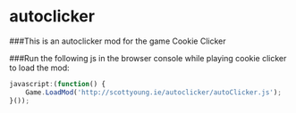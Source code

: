# autoclicker
###This is an autoclicker mod for the game Cookie Clicker

###Run the following js in the browser console while playing cookie clicker to load the mod:

```javascript
javascript:(function() {
    Game.LoadMod('http://scottyoung.ie/autoclicker/autoClicker.js');
}());
```

